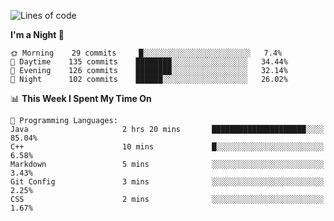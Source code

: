 <!--START_SECTION:waka-->
![Lines of code](https://img.shields.io/badge/From%20Hello%20World%20I%27ve%20Written-142365%20lines%20of%20code-blue)

**I'm a Night 🦉** 

```text
🌞 Morning    29 commits     █░░░░░░░░░░░░░░░░░░░░░░░░   7.4% 
🌆 Daytime    135 commits    ████████░░░░░░░░░░░░░░░░░   34.44% 
🌃 Evening    126 commits    ████████░░░░░░░░░░░░░░░░░   32.14% 
🌙 Night      102 commits    ██████░░░░░░░░░░░░░░░░░░░   26.02%

```


📊 **This Week I Spent My Time On** 

```text
💬 Programming Languages: 
Java                     2 hrs 20 mins       █████████████████████░░░░   85.04% 
C++                      10 mins             █░░░░░░░░░░░░░░░░░░░░░░░░   6.58% 
Markdown                 5 mins              ░░░░░░░░░░░░░░░░░░░░░░░░░   3.43% 
Git Config               3 mins              ░░░░░░░░░░░░░░░░░░░░░░░░░   2.25% 
CSS                      2 mins              ░░░░░░░░░░░░░░░░░░░░░░░░░   1.67%

```


<!--END_SECTION:waka-->
